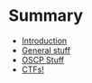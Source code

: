 # Summary

* [Introduction](README.md)
* [General stuff](general-stuff.md)
* [OSCP Stuff](oscp-stuff.md)
* [CTFs!](ctfs.md)

